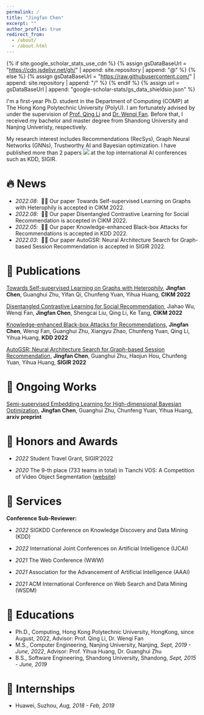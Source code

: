 ```yaml
---
permalink: /
title: "Jingfan Chen"
excerpt: ""
author_profile: true
redirect_from: 
  - /about/
  - /about.html
---
```


{% if site.google_scholar_stats_use_cdn %}
{% assign gsDataBaseUrl = "https://cdn.jsdelivr.net/gh/" | append: site.repository | append: "@" %}
{% else %}
{% assign gsDataBaseUrl = "https://raw.githubusercontent.com/" | append: site.repository | append: "/" %}
{% endif %}
{% assign url = gsDataBaseUrl | append: "google-scholar-stats/gs_data_shieldsio.json" %}

<span class='anchor' id='about-me'></span>

I'm a first-year Ph.D. student in the Department of Computing (COMP) at The Hong Kong Polytechnic University (PolyU). I am fortunately advised by under the supervision of <a href='https://www4.comp.polyu.edu.hk/~csqli/'>Prof. Qing Li</a> and <a href='https://wenqifan03.github.io'>Dr. Wenqi Fan</a>. Before that, I received my bachelor and master degree from Shandong University and Nanjing Univeristy, respectively.

My research interest includes Recommendations (RecSys), Graph Neural Networks (GNNs), Trustworthy AI and Bayesian optimization. I have published more than 2 papers <a href='https://scholar.google.com/citations?user=KSafcUUAAAAJ'><img src="https://img.shields.io/endpoint?url={{ url | url_encode }}&logo=Google%20Scholar&labelColor=f6f6f6&color=9cf&style=flat&label=citations"></a> at the top international AI conferences such as KDD, SIGIR.
  
<!--   
<strong><span id='total_cit'>260000+</span></strong></a> (You can also use google scholar badge <a href='https://scholar.google.com/citations?user=DhtAFkwAAAAJ'><img src="https://img.shields.io/endpoint?url={{ url | url_encode }}&logo=Google%20Scholar&labelColor=f6f6f6&color=9cf&style=flat&label=citations"></a>). -->


# 🔥 News
- *2022.08*: &nbsp;🎉🎉 Our paper Towards Self-supervised Learning on Graphs with Heterophily is accepted in CIKM 2022. 
- *2022.08*: &nbsp;🎉🎉 Our paper Disentangled Contrastive Learning for Social Recommendation is accepted in CIKM 2022. 
- *2022.05*: &nbsp;🎉🎉 Our paper Knowledge-enhanced Black-box Attacks for Recommendations is accepted in KDD 2022. 
- *2022.03*: &nbsp;🎉🎉 Our paper AutoGSR: Neural Architecture Search for Graph-based Session Recommendation is accepted in SIGIR 2022. 

# 📝 Publications 

<!-- <div class='paper-box'><div class='paper-box-image'><div><div class="badge">CVPR 2016</div><img src='images/500x300.png' alt="sym" width="100%"></div></div>
<div class='paper-box-text' markdown="1"> -->

[Towards Self-supervised Learning on Graphs with Heterophily](https://cjfcsjt.github.io), **Jingfan Chen**, Guanghui Zhu, Yifan Qi, Chunfeng Yuan, Yihua Huang, **CIKM 2022**

[Disentangled Contrastive Learning for Social Recommendation](https://cjfcsjt.github.io), Jiahao Wu, Wenqi Fan,  **Jingfan Chen**, Shengcai Liu, Qing Li, Ke Tang, **CIKM 2022**

[Knowledge-enhanced Black-box Attacks for Recommendations](https://arxiv.org/abs/2207.10307), **Jingfan Chen**, Wenqi Fan, Guanghui Zhu, Xiangyu Zhao, Chunfeng Yuan, Qing Li, Yihua Huang, **KDD 2022**
  
[AutoGSR: Neural Architecture Search for Graph-based Session Recommendation](https://dl.acm.org/doi/10.1145/3477495.3531940), **Jingfan Chen**, Guanghui Zhu, Haojun Hou, Chunfeng Yuan, Yihua Huang, **SIGIR 2022**

# 📝 Ongoing Works

[Semi-supervised Embedding Learning for High-dimensional Bayesian Optimization](https://cjfcsjt.github.io), **Jingfan Chen**, Guanghui Zhu, Chunfeng Yuan, Yihua Huang, **arxiv preprint**


<!-- [**Project**](https://scholar.google.com/citations?view_op=view_citation&hl=zh-CN&user=DhtAFkwAAAAJ&citation_for_view=DhtAFkwAAAAJ:ALROH1vI_8AC) <strong><span class='show_paper_citations' data='DhtAFkwAAAAJ:ALROH1vI_8AC'></span></strong>
- Lorem ipsum dolor sit amet, consectetur adipiscing elit. Vivamus ornare aliquet ipsum, ac tempus justo dapibus sit amet. 
</div>
</div> -->



# 📝 Honors and Awards

- *2022* Student Travel Grant, SIGIR’2022

- *2020* The 9-th place (733 teams in total) in Tianchi VOS: A Competition of Video Object Segmentation ([website](https://tianchi.aliyun.com/copetition/entrance/531797/introduction))

# 📝 Services
**Conference Sub-Reviewer:**
- *2022* SIGKDD Conference on Knowledge Discovery and Data Mining (KDD)

- *2022* International Joint Conferences on Artificial Intelligence (IJCAI)

- *2021* The Web Conference (WWW)

- *2021* Association for the Advancement of Artificial Intelligence (AAAI)

- *2021* ACM International Conference on Web Search and Data Mining (WSDM)

# 📝 Educations
- Ph.D., Computing, Hong Kong Polytechnic University, HongKong, since August, 2022, Advisor: Prof. Qing Li, Dr. Wenqi Fan
- M.S., Computer Engineering, Nanjing University, Nanjing, *Sept, 2019 - June, 2022*, Advisor: Prof. Yihua Huang, Dr. Guanghui Zhu
- B.S., Software Engineering, Shandong University, Shandong, *Sept, 2015 - June, 2019*

<!-- #  Invited Talks -->


# 📝 Internships
- Huawei, Suzhou, *Aug, 2018 - Feb, 2019*
